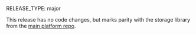 RELEASE_TYPE: major

This release has no code changes, but marks parity with the storage library
from the [main platform repo](https://github.com/wellcometrust/platform).
